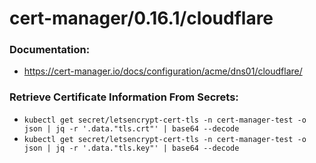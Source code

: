 # cert-manager/0.16.1/cloudflare
### Documentation:
- https://cert-manager.io/docs/configuration/acme/dns01/cloudflare/
### Retrieve Certificate Information From Secrets:
- `kubectl get secret/letsencrypt-cert-tls -n cert-manager-test -o json | jq -r '.data."tls.crt"' | base64 --decode`
- `kubectl get secret/letsencrypt-cert-tls -n cert-manager-test -o json | jq -r '.data."tls.key"' | base64 --decode`